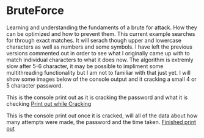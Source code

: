 # BruteForce
Learning and understanding the fundaments of a brute for attack. How they can be optimized and how to prevent them.
This current example searches for through exact matches. It will serach though upper and lowercase characters as well as numbers and some symbols.
I have left the previous versions commented out in order to see what I originally came up with to match individual characters to what it does now.
The algorithm is extremly slow after 5-6 character, it may be possible to impliment some multithreading functionality but I am not to familiar with that just yet. 
I will show some images below of the console output and it cracking a small 4 or 5 character password.

This is the console print out as it is cracking the password and what it is checking
[Print out while Cracking](/readmepics/cracking.jpg)

This is the console print out once it is cracked, will all of the data about how many attempts were made, the password and the time taken.
[Finished print out](/readmepics/cracked.jpg)
